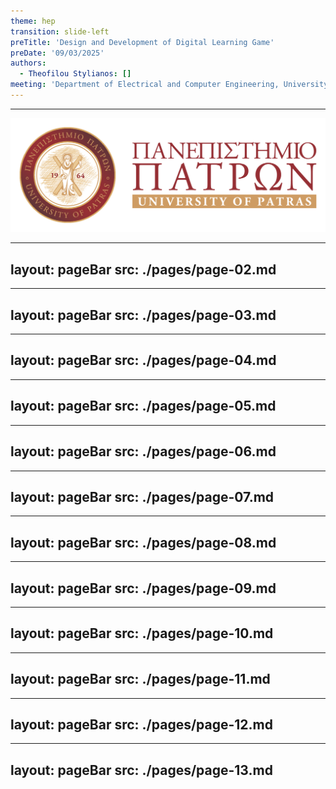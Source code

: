 ```yaml
---
theme: hep
transition: slide-left
preTitle: 'Design and Development of Digital Learning Game'
preDate: '09/03/2025'
authors:
  - Theofilou Stylianos: []
meeting: 'Department of Electrical and Computer Engineering, University of Patras'
---
```


<footer>
  <hr class='divider'/>
  <div class='footer-flex'>
    <span>
      <PoweredBySlidev/>
    </span>
    <span>
      <img id='logo' src='./assets//uplogo.png'/>
    </span>
  </div>
</footer>

---
layout: pageBar
src: ./pages/page-02.md
---


---
layout: pageBar
src: ./pages/page-03.md
---

---
layout: pageBar
src: ./pages/page-04.md
---

---
layout: pageBar
src: ./pages/page-05.md
---

---
layout: pageBar
src: ./pages/page-06.md
---

---
layout: pageBar
src: ./pages/page-07.md
---

---
layout: pageBar
src: ./pages/page-08.md
---

---
layout: pageBar
src: ./pages/page-09.md
---

---
layout: pageBar
src: ./pages/page-10.md
---

---
layout: pageBar
src: ./pages/page-11.md
---

---
layout: pageBar
src: ./pages/page-12.md
---


---
layout: pageBar
src: ./pages/page-13.md
---
